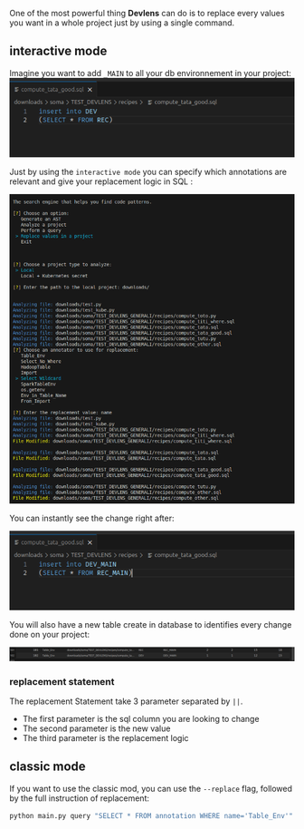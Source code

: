 

One of the most powerful thing **Devlens** can do is to replace every values you want in a whole project just by using a single command.


## interactive mode


Imagine you want to add `_MAIN` to all your db environnement in your project: 
![before](/../static/img/replace/before.png?raw=true "before")

Just by using the `interactive mode` you can specify which annotations are relevant and give your replacement logic in SQL :


![replace](/../static/img/replace/replace.png?raw=true "replace")



You can instantly see the change right after:

![after](/../static/img/replace/after.png?raw=true "after")


You will also have a new table create in database to identifies every change done on your project:

![db](/../static/img/replace/db.png?raw=true "db")



### replacement statement

The replacement Statement take 3 parameter separated by `||`.

- The first parameter is the sql column you are looking to change
- The second parameter is the new value
- The third parameter is the replacement logic


## classic mode

If you  want to use the classic mod, you can use the `--replace` flag, followed by the full instruction of replacement: 

```bash
python main.py query "SELECT * FROM annotation WHERE name='Table_Env'" --replace "value || '_MAIN' || SUBSTR(original, 4)"
```